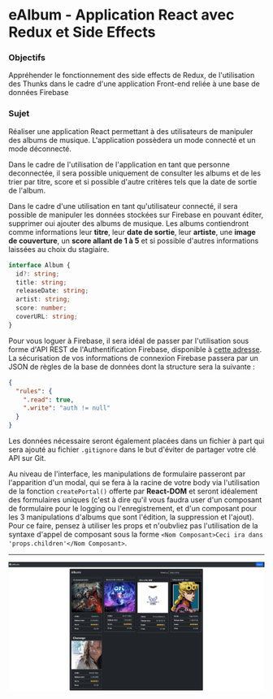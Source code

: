 # eAlbum - Application React avec Redux et Side Effects
### Objectifs
Appréhender le fonctionnement des side effects de Redux, de l'utilisation des Thunks dans le cadre d'une application Front-end reliée à une base de données Firebase

### Sujet
Réaliser une application React permettant à des utilisateurs de manipuler des albums de musique. L'application possèdera un mode connecté et un mode déconnecté. 

Dans le cadre de l'utilisation de l'application en tant que personne deconnectée, il sera possible uniquement de consulter les albums et de les trier par titre, score et si possible d'autre critères tels que la date de sortie de l'album.

Dans le cadre d'une utilisation en tant qu'utilisateur connecté, il sera possible de manipuler les données stockées sur Firebase en pouvant éditer, supprimer oui ajouter des albums de musique. Les albums contiendront comme informations leur **titre**, leur **date de sortie**, leur **artiste**, une **image de couverture**, un **score allant de 1 à 5** et si possible d'autres informations laissées au choix du stagiaire. 

```ts
interface Album {
  id?: string;
  title: string;
  releaseDate: string;
  artist: string;
  score: number;
  coverURL: string;
}
```

Pour vous loguer à Firebase, il sera idéal de passer par l'utilisation sous forme d'API REST de l'Authentification Firebase, disponible à [cette adresse](https://firebase.google.com/docs/reference/rest/auth?hl=fr). La sécurisation de vos informations de connexion Firebase passera par un JSON de règles de la base de données dont la structure sera la suivante : 

```json
{
  "rules": {
    ".read": true,
    ".write": "auth != null"
  }
}
```

Les données nécessaire seront également placées dans un fichier à part qui sera ajouté au fichier `.gitignore` dans le but d'éviter de partager votre clé API sur Git. 

Au niveau de l'interface, les manipulations de formulaire passeront par l'apparition d'un modal, qui se fera à la racine de votre body via l'utilisation de la fonction `createPortal()` offerte par **React-DOM** et seront idéalement des formulaires uniques (c'est à dire qu'il vous faudra user d'un composant de formulaire pour le logging ou l'enregistrement, et d'un composant pour les 3 manipulations d'albums que sont l'édition, la suppression et l'ajout). Pour ce faire, pensez à utiliser les props et n'oubvliez pas l'utilisation de la syntaxe d'appel de composant sous la forme `<Nom Composant>Ceci ira dans 'props.children'</Nom Composant>`.

---

![example](./example.png)